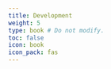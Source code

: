 ```yaml
---
title: Development
weight: 5
type: book # Do not modify.
toc: false
icon: book
icon_pack: fas
---
```

